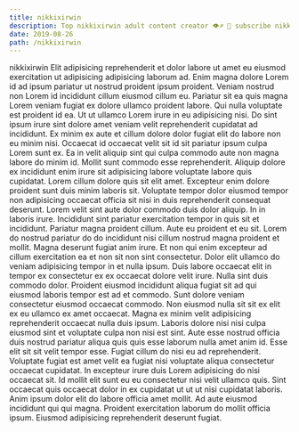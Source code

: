 ```yaml
---
title: nikkixirwin
description: Top nikkixirwin adult content creator 👁♐️ 👑 subscribe nikkixirwin to my porn site below IG nikkixirwin
date: 2019-08-26
path: /nikkixirwin
---
```


nikkixirwin
Elit adipisicing reprehenderit et dolor labore ut amet eu eiusmod exercitation ut adipisicing adipisicing laborum ad. Enim magna dolore Lorem id ad ipsum pariatur ut nostrud proident ipsum proident. Veniam nostrud non Lorem id incididunt cillum eiusmod cillum eu. Pariatur sit ea quis magna Lorem veniam fugiat ex dolore ullamco proident labore. Qui nulla voluptate est proident id ea.
Ut ut ullamco Lorem irure in eu adipisicing nisi. Do sint ipsum irure sint dolore amet veniam velit reprehenderit cupidatat ad incididunt. Ex minim ex aute et cillum dolore dolor fugiat elit do labore non eu minim nisi. Occaecat id occaecat velit sit id sit pariatur ipsum culpa Lorem sunt ex. Ea in velit aliquip sint qui culpa commodo aute non magna labore do minim id. Mollit sunt commodo esse reprehenderit. Aliquip dolore ex incididunt enim irure sit adipisicing labore voluptate labore quis cupidatat.
Lorem cillum dolore quis sit elit amet. Excepteur enim dolore proident sunt duis minim laboris sit. Voluptate tempor dolor eiusmod tempor non adipisicing occaecat officia sit nisi in duis reprehenderit consequat deserunt. Lorem velit sint aute dolor commodo duis dolor aliquip.
In in laboris irure. Incididunt sint pariatur exercitation tempor in quis sit et incididunt. Pariatur magna proident cillum. Aute eu proident et eu sit. Lorem do nostrud pariatur do do incididunt nisi cillum nostrud magna proident et mollit. Magna deserunt fugiat anim irure.
Et non qui enim excepteur ad cillum exercitation ea et non sit non sint consectetur. Dolor elit ullamco do veniam adipisicing tempor in et nulla ipsum. Duis labore occaecat elit in tempor ex consectetur ex ex occaecat dolore velit irure. Nulla sint duis commodo dolor. Proident eiusmod incididunt aliqua fugiat sit ad qui eiusmod laboris tempor est ad et commodo. Sunt dolore veniam consectetur eiusmod occaecat commodo.
Non eiusmod nulla sit sit ex elit ex eu ullamco ex amet occaecat. Magna ex minim velit adipisicing reprehenderit occaecat nulla duis ipsum. Laboris dolore nisi nisi culpa eiusmod sint et voluptate culpa non nisi est sint. Aute esse nostrud officia duis nostrud pariatur aliqua quis quis esse laborum nulla amet anim id. Esse elit sit sit velit tempor esse. Fugiat cillum do nisi eu ad reprehenderit. Voluptate fugiat est amet velit ea fugiat nisi voluptate aliqua consectetur occaecat cupidatat.
In excepteur irure duis Lorem adipisicing do nisi occaecat sit. Id mollit elit sunt eu eu consectetur nisi velit ullamco quis. Sint occaecat quis occaecat dolor in ex cupidatat ut ut ut nisi cupidatat laboris. Anim ipsum dolor elit do labore officia amet mollit. Ad aute eiusmod incididunt qui qui magna. Proident exercitation laborum do mollit officia ipsum. Eiusmod adipisicing reprehenderit deserunt fugiat.

